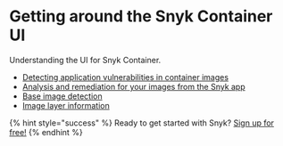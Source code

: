 # Getting around the Snyk Container UI

Understanding the UI for Snyk Container.

* [Detecting application vulnerabilities in container images](detecting-application-vulnerabilities-in-container-images.md)
* [Analysis and remediation for your images from the Snyk app](analysis-and-remediation-for-your-images-from-the-snyk-app.md)
* [Base image detection](base-image-detection.md)
* [Image layer information](image-layer-information.md)

{% hint style="success" %}
Ready to get started with Snyk? [Sign up for free!](https://snyk.io/login?cta=sign-up&loc=footer&page=support_docs_page)
{% endhint %}


